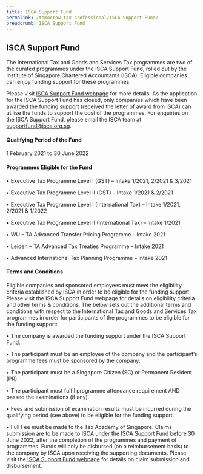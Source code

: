 ```yaml
---
title: ISCA Support Fund
permalink: /tomorrow-tax-professional/ISCA-Support-Fund/
breadcrumb: ISCA Support Fund
---
```

## ISCA Support Fund

The International Tax and Goods and Services Tax programmes are two of the curated programmes under the ISCA Support Fund, rolled out by the Institute of Singapore Chartered Accountants (ISCA).  Eligible companies can enjoy funding support for these programmes.

Please visit [ISCA Support Fund webpage](https://isca.org.sg/covid-19-series/isca-support-fund/isca-support-fund---for-smps) for more details.  As the application for the ISCA Support Fund has closed, only companies which have been awarded the funding support (received the letter of award from ISCA) can utilise the funds to support the cost of the programmes.   For enquiries on the ISCA Support Fund, please email the ISCA team at supportfund@isca.org.sg.

#### Qualifying Period of the Fund
1 February 2021 to 30 June 2022

#### Programmes Eligible for the Fund
• Executive Tax Programme Level I (GST) – Intake 1/2021, 2/2021 & 3/2021

• Executive Tax Programme Level II (GST) – Intake 1/2021 & 2/2021

• Executive Tax Programme Level I (International Tax) – Intake 1/2021, 2/2021 & 1/2022

• Executive Tax Programme Level II (International Tax) – Intake 1/2021

• WU – TA Advanced Transfer Pricing Programme – Intake 2021

• Leiden – TA Advanced Tax Treaties Programme – Intake 2021

• Advanced International Tax Planning Programme – Intake 2021

#### Terms and Conditions
Eligible companies and sponsored employees must meet the eligibility criteria established by ISCA in order to be eligible for the funding support. Please visit the ISCA Support Fund webpage for details on eligibility criteria and other terms & conditions. The below sets out the additional terms and conditions with respect to the International Tax and Goods and Services Tax programmes in order for participants of the programmes to be eligible for the funding support:

• The company is awarded the funding support under the ISCA Support Fund.

• The participant must be an employee of the company and the participant’s programme fees must be sponsored by the company.

• The participant must be a Singapore Citizen (SC) or Permanent Resident (PR).

• The participant must fulfil programme attendance requirement AND passed the examinations (if any).

• Fees and submission of examination results must be incurred during the qualifying period (see above) to be eligible for the funding support.

• Full Fee must be made to the Tax Academy of Singapore. Claims submission are to be made to ISCA under the ISCA Support Fund before 30 June 2022, after the completion of the programmes and payment of programmes. Funds will only be disbursed (on a reimbursement basis) to the company by ISCA upon receiving the supporting documents. Please visit the [ISCA Support Fund webpage](https://isca.org.sg/covid-19-series/isca-support-fund/isca-support-fund---for-smps) for details on claim submission and disbursement.
